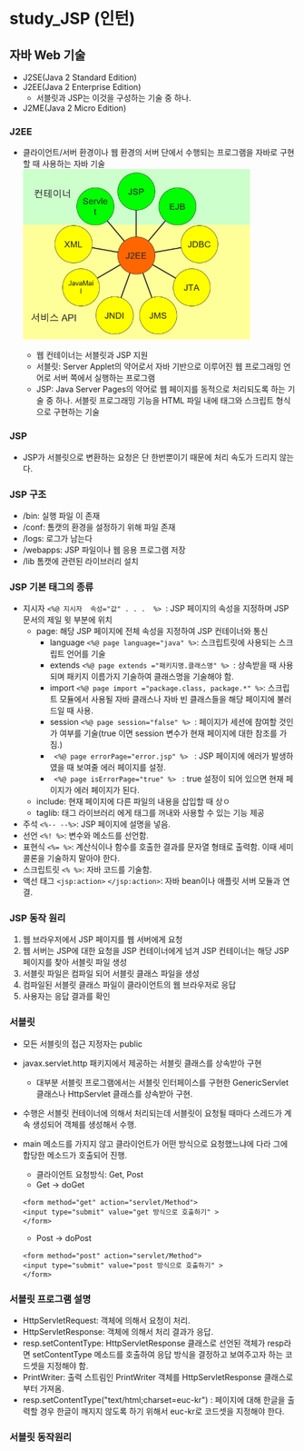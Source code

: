 # study_JSP (인턴)

## 자바 Web 기술
- J2SE(Java 2 Standard Edition)
- J2EE(Java 2 Enterprise Edition) 
    - 서블릿과 JSP는 이것을 구성하는 기술 중 하나.
- J2ME(Java 2 Micro Edition)

### J2EE
- 클라이언트/서버 환경이나 웹 환경의 서버 단에서 수행되는 프로그램을 자바로 구현할 때 사용하는 자바 기술
<img src='./img/J2EE.png' width='400px' height='300px'></img>

    - 웹 컨테이너는 서블릿과 JSP 지원
    - 서블릿: Server Applet의 약어로서 자바 기반으로 이루어진 웹 프로그래밍 언어로 서버 쪽에서 실행하는 프로그램
    - JSP: Java Server Pages의 약어로 웹 페이지를 동적으로 처리되도록 하는 기술 중 하나. 서블릿 프로그래밍 기능을 HTML 파일 내에 태그와 스크립트 형식으로 구현하는 기술

### JSP
- JSP가 서블릿으로 변환하는 요청은 단 한번뿐이기 때문에 처리 속도가 드리지 않는다.

### JSP 구조
- /bin: 실행 파일 이 존재
- /conf: 톰캣의 환경을 설정하기 위해 파일 존재
- /logs: 로그가 남는다
- /webapps: JSP 파일이나 웹 응용 프로그램 저장
- /lib 톰캣에 관련된 라이브러리 설치

### JSP 기본 태그의 종류
- 지시자 `<%@ 지시자  속성="값" . . .  %> `: JSP 페이지의 속성을 지정하며 JSP 문서의 제일 윗 부분에 위치
    - page: 해당 JSP 페이지에 전체 속성을 지정하여 JSP 컨테이너와 통신
        - language `<%@ page language="java" %>`:  스크립트릿에 사용되는 스크립트 언어를 기술
        - extends `<%@ page extends ="패키지명.클래스명" %> `: 상속받을 때 사용되며 패키지 이름가지 기술하여 클래스명을 기술해야 함.
        - import `<%@ page import ="package.class, package.*" %>`: 스크립트 모듈에서 사용될 자바 클래스나 자바 빈 클래스들을 해당 페이지에 불러드일 때 사용.
        - session `<%@ page session="false" %> `: 페이지가 세션에 참여할 것인가 여부를 기술(true 이면 session 변수가 현재 페이지에 대한 참조를 가짐.)
        - ` <%@ page errorPage="error.jsp" %> ` : JSP 페이지에 에러가 발생하였을 때 보여줄 에러 페이지를 설정.
        -  ` <%@ page isErrorPage="true" %> ` : true 설정이 되어 있으면 현재 페이지가 에러 페이지가 된다.
    - include: 현재 페이지에 다른 파일의 내용을 삽입할 때 상ㅇ
    - taglib: 태그 라이브러리 에게 태그를 꺼내와 사용할 수 있는 기능 제공
- 주석 `<%-- --%>`: JSP 페이지에 설명을 넣음.
- 선언 `<%! %>`: 변수와 메소드를 선언함.
- 표현식 `<%= %>`: 계산식이나 함수를 호출한 결과를 문자열 형태로 출력함. 이때 세미콜론을 기술하지 말아야 한다.
- 스크립트릿 `<% %>`: 자바 코드를 기술함.
- 액선 태그 `<jsp:action>`  `</jsp:action>`: 자바 bean이나 애플릿 서버 모듈과 연결.

### JSP 동작 원리
1. 웹 브라우저에서 JSP 페이지를 웹 서버에게 요청
2. 웹 서버는 JSP에 대한 요청을 JSP 컨테이너에게 넘겨 JSP 컨테이너는 해당 JSP 페이지를 찾아 서블릿 파일 생성
3. 서블릿 파일은 컴파일 되어 서블릿 클래스 파일을 생성
4. 컴파일된 서블릿 클래스 파일이 클라이언트의 웹 브라우저로 응답
5. 사용자는 응답 결과를 확인

### 서블릿
- 모든 서블릿의 접근 지정자는 public
- javax.servlet.http 패키지에서 제공하는 서블릿 클래스를 상속받아 구현
    - 대부분 서블릿 프로그램에서는 서블릿 인터페이스를 구현한 GenericServlet 클래스나 HttpServlet 클래스를 상속받아 구현.
- 수행은 서블릿 컨테이너에 의해서 처리되는데 서블릿이 요청될 때마다 스레드가 계속 생성되어 객체를 생성해서 수행.
- main 메소드를 가지지 않고 클라이언트가 어떤 방식으로 요청했느냐에 다라 그에 합당한 메소드가 호출되어 진행.
    - 클라이언트 요청방식: Get, Post
    - Get -> doGet
    ```
    <form method="get" action="servlet/Method">
    <input type="submit" value="get 방식으로 호출하기" >
    </form>
    ```

    - Post -> doPost
    ```
    <form method="post" action="servlet/Method">
    <input type="submit" value="post 방식으로 호출하기" >
    </form>

    ```
### 서블릿 프로그램 설명
- HttpServletRequest: 객체에 의해서 요청이 처리.
- HttpServletResponse: 객체에 의해서 처리 결과가 응답.
- resp.setContentType: HttpServletResponse 클래스로 선언된 객체가 resp라면 setContentType 메소드를 호출하여 응답 방식을 결정하고 보여주고자 하는 코드셋을 지정해야 함.
- PrintWriter: 출력 스트림인 PrintWriter 객체를 HttpServletResponse 클래스로부터 가져옴.
- resp.setContentType("text/html;charset=euc-kr") : 페이지에 대해 한글을 출력할 경우 한글이 깨지지 않도록 하기 위해서 euc-kr로 코드셋을 지정해야 한다.

### 서블릿 동작원리

